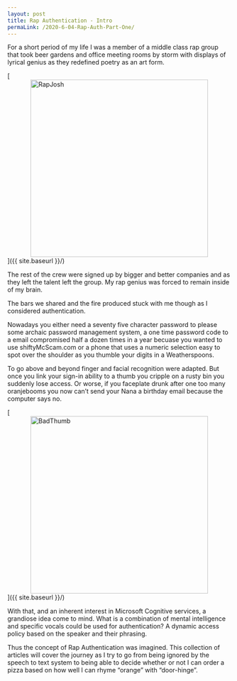 ```yaml
---
layout: post
title: Rap Authentication - Intro
permaLink: /2020-6-04-Rap-Auth-Part-One/
---
```

For a short period of my life I was a member of a middle class rap group that took beer gardens and office meeting rooms by storm with displays of lyrical genius as they redefined poetry as an art form.

[<img src="{{ site.baseurl }}/images/rapJosh.jpg" alt="RapJosh" 
    style="width: 400px; 
    display: block;
    margin-left: auto;
    margin-right: auto;"/>]({{ site.baseurl }}/)

The rest of the crew were signed up by bigger and better companies and as they left the talent left the group. My rap genius was forced to remain inside of my brain.

The bars we shared and the fire produced stuck with me though as I considered authentication. 

Nowadays you either need a seventy five character password to please some archaic password management system, a one time password code to a email compromised half a dozen times in a year becuase you wanted to use shiftyMcScam.com or a phone that uses a numeric selection easy to spot over the shoulder as you thumble your digits in a Weatherspoons. 

To go above and beyond finger and facial recognition were adapted. But once you link your sign-in ability to a thumb you cripple on a rusty bin you suddenly lose access. Or worse, if you faceplate drunk after one too many oranjebooms you now can’t send your Nana a birthday email because the computer says no.

[<img src="{{ site.baseurl }}/images/badThumb.jpg" alt="BadThumb" 
    style="width: 400px; 
    display: block;
    margin-left: auto;
    margin-right: auto;"/>]({{ site.baseurl }}/)

With that, and an inherent interest in Microsoft Cognitive services, a grandiose idea come to mind. What is a combination of mental intelligence and specific vocals could be used for authentication? A dynamic access policy based on the speaker and their phrasing.

Thus the concept of Rap Authentication was imagined. This collection of articles will cover the journey as I try to go from being ignored by the speech to text system to being able to decide whether or not I can order a pizza based on how well I can rhyme “orange” with “door-hinge”.